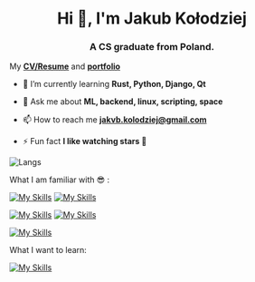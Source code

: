 <h1 align="center">Hi 👋, I'm Jakub Kołodziej</h1>
<h3 align="center">A CS graduate from Poland.</h3>

My [**CV/Resume**](koloiyolo.github.io/koloiyolo/) and [**portfolio**](https://koloiyolo.github.io/portfolio/)

- 🌱 I’m currently learning **Rust, Python, Django, Qt**

- 💬 Ask me about **ML, backend, linux, scripting, space**

- 📫 How to reach me **jakvb.kolodziej@gmail.com**

- ⚡ Fun fact **I like watching stars 🔭**

![Langs](https://github-readme-stats.vercel.app/api/top-langs/?username=koloiyolo&theme=dracula&show_icons=true&layout=compact&langs_count=8&role=OWNER,ORGANIZATION_MEMBER,COLLABORATOR)

What I am familiar with 😎 :

[![My Skills](https://go-skill-icons.vercel.app/api/icons?i=python,django,scikitlearn,php,java,tab&perline=9)](go-skill-icons.vercel.app/) [![My Skills](https://go-skill-icons.vercel.app/api/icons?i=mysql,sqlserver,plsql,mongodb&perline=9)](go-skill-icons.vercel.app/)

[![My Skills](https://go-skill-icons.vercel.app/api/icons?i=ubuntu,debian,redhat,arch,windows,tab&perline=9)](go-skill-icons.vercel.app/) [![My Skills](https://go-skill-icons.vercel.app/api/icons?i=docker,git,github&perline=9)](go-skill-icons.vercel.app/)

[![My Skills](https://go-skill-icons.vercel.app/api/icons?i=html,css,bootstrap,js,flutter&perline=9)](go-skill-icons.vercel.app/)

What I want to learn:

[![My Skills](https://go-skill-icons.vercel.app/api/icons?i=htmx,tensorflow,ansible,terraform,nix,blazor,net&perline=9)](go-skill-icons.vercel.app/)
